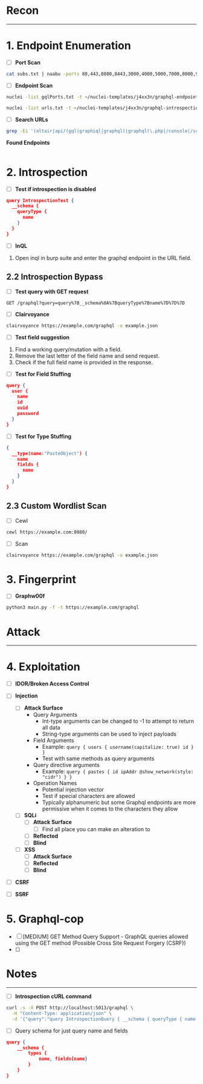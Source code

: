 
# Recon

***
# 1. Endpoint Enumeration

- [ ] **Port Scan**
```bash
cat subs.txt | naabu -ports 80,443,8080,8443,3000,4000,5000,7000,8000,9000,1337,2020,2021,4500,5013 -o gqlPorts.txt
```

- [ ] **Endpoint Scan**
```bash
nuclei -list gqlPorts.txt -t ~/nuclei-templates/j4xx3n/graphql-endpoint-discovery.yaml

nuclei -list urls.txt -t ~/nuclei-templates/j4xx3n/graphql-introspection-detect.yaml
```

- [ ] **Search URLs**
```bash
grep -Ei '(altair|api/(gql|graphiql|graphql)|graphql(\.php|/console|/schema\.(json|xml|yaml))?|playground|subscriptions|explorer|gql|graph)' urls.txt
```

**Found Endpoints**
```

```


# 2. Introspection

- [ ] **Test if introspection is disabled**
```json
query IntrospectionTest {
  __schema {
    queryType {
      name
    }
  }
}
```

- [ ] **InQL**
1. Open inql in burp suite and enter the graphql endpoint in the URL field.
## 2.2 Introspection Bypass

- [ ] **Test query with GET request**
```
GET /graphql?query=query%7B__schema%0A%7BqueryType%7Bname%7D%7D%7D
```

- [ ] **Clairvoyance**
```bash
clairvoyance https://example.com/graphql -o example.json
```

- [ ] **Test field suggestion**
1. Find a working query/mutation with a field.
2. Remove the last letter of the field name and send request.
3. Check if the full field name is provided in the response.

- [ ]  **Test for Field Stuffing**
```json
query { 
  user { 
    name
    id
    uuid
    password
  } 
}
```

- [ ] **Test for Type Stuffing**
```json
{ 
  __type(name:"PasteObject") { 
    name 
    fields { 
	  name 
    } 
  } 
}
```

## 2.3 Custom Wordlist Scan
- [ ] Cewl
```bash
cewl https://example.com:8080/
```
- [ ] Scan
```bash
clairvoyance https://example.com/graphql -o example.json
```



# 3. Fingerprint
- [ ] **Graphw00f**
```bash
python3 main.py -f -t https://example.com/graphql
```




# Attack
***
# 4. Exploitation

- [ ] **IDOR/Broken Access Control**
- [ ] **Injection** 
	- [ ] **Attack Surface**
		- Query Arguments
			- Int-type arguments can be changed to -1 to attempt to return all data
			- String-type arguments can be used to inject payloads
		- Field Arguments
			- Example:
				`query { users { username(capitalize: true) id } }` 
			- Test with same methods as query arguments
		- Query directive arguments
			- Example:
				`query { pastes { id ipAddr @show_network(style: "cidr") } }`
		- Operation Names
			- Potential injection vector
			- Test if special characters are allowed
			- Typically alphanumeric but some Graphql endpoints are more permissive when it comes to the characters they allow
	- [ ] **SQLi** 
		- [ ] **Attack Surface**
			- [ ] Find all place you can make an alteration to 
		- [ ] **Reflected**
		- [ ] **Blind**
	- [ ] **XSS**
		- [ ] **Attack Surface**
		- [ ] **Reflected**
		- [ ] **Blind**
- [ ] **CSRF**
- [ ] **SSRF**



# 5. Graphql-cop

- [ ] [MEDIUM] GET Method Query Support - GraphQL queries allowed using the GET method (Possible Cross Site Request Forgery (CSRF))
- [ ] 





# Notes
***


- [ ] **Introspection cURL command** 
```bash
curl -s -X POST http://localhost:5013/graphql \
  -H "Content-Type: application/json" \
  -d '{"query":"query IntrospectionQuery { __schema { queryType { name } mutationType { name } subscriptionType { name } types { ...FullType } directives { name description locations args { ...InputValue } } } } fragment FullType on __Type { kind name description fields(includeDeprecated: true) { name description args { ...InputValue } type { ...TypeRef } isDeprecated deprecationReason } inputFields { ...InputValue } interfaces { ...TypeRef } enumValues(includeDeprecated: true) { name description isDeprecated deprecationReason } possibleTypes { ...TypeRef } } fragment InputValue on __InputValue { name description type { ...TypeRef } defaultValue } fragment TypeRef on __Type { kind name ofType { kind name ofType { kind name ofType { kind name ofType { kind name ofType { kind name ofType { kind name } } } } } } }"}'
```

- [ ] Query schema for just query name and fields
```json
query {
	__schema {
		types {
			name, fields{name}
		}
	}
}
```
